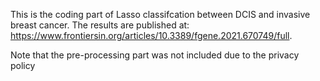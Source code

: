 This is the coding part of Lasso classifcation between DCIS and invasive breast cancer. The results are published at: https://www.frontiersin.org/articles/10.3389/fgene.2021.670749/full.

Note that the pre-processing part was not included due to the privacy policy
